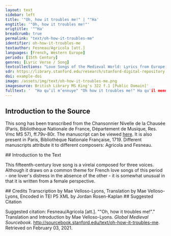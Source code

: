```yaml
---
layout: text
sidebar: left
title: '"Oh, how it troubles me!" | ""Ha'
engtitle: '"Oh, how it troubles me!"'
origtitle: '""Ha'
breadcrumb: true
permalink: "text/oh-how-it-troubles-me"
identifier: oh-how-it-troubles-me
textauthor: Fesneau/Agricola [att.]
languages: [French, Western Europe]
periods: [15th Century]
genres: [Lyric Verse / Song]
textcollections: "Love Songs of the Medieval World: Lyrics from Europe and Asia"
sdr: https://library.stanford.edu/research/stanford-digital-repository 
doi: example-doi 
image: /assets/img/text/oh-how-it-troubles-me.png
imagesource: British Library MS King's 322 f.1 [Public Domain]'
fulltext: '  "Ha qu’il m’ennuye" "Oh how it troubles me!" Ha qu'il menuye Oh how it troubles me! et que Je me treuve esbahye I find myself astonished de ce que Je ne vous puis voir that I cannot see you. mon seul tout vueillez y pourvoir My one and only, please do what is necessary se vous amez moy et ma vie if you love me and my life. Jay des enuis I have troubles qui me tourmentent jours et nuits tormenting me day and night tant que Jen suis toute esperdue to such a degree that I feel totally lost car je ne puis [avoir] plaisir ne nulz de puis for I have not been able to have any joy, nor anything else, since que je vous ay perdu de veue I lost you from my sight. Je nay envye I have no interest in anything ne mon desir ne my convye nor does desire drive me puis que mieulx je ne puis avoir because I cannot have anything better fors de voz nouvelles savoir than news of you, dailleurs ne puis estre esjouye and I cannot be happy otherwise. '
---
```

## Introduction to the Source 
<p>This song has been transcribed from the Chansonnier Nivelle de la Chausée (Paris, Bibliothèque Nationale de France, Département de Musique, Res. Vmc MS 57), ff.79v-80r. The manuscript can be viewed <a href="https://gallica.bnf.fr/ark:/12148/btv1b55007270r/f158.item">here</a>. It is also present in Paris, Bibliothèque Nationale Française, 1719. Different manuscripts attribute it to different composers: Agricola and Fesneau.</p>
## Introduction to the Text 
<p>This fifteenth-century love song is a virelai composed for three voices. Although it draws on a common theme for French love songs of this period - one lover's distress in the absence of the other - it is somewhat unusual in that it is written from a female perspective.</p>
## Credits
Transcription by Mae Velloso-Lyons, 
Translation by Mae Velloso-Lyons, 
Encoded in TEI P5 XML by Jordan Rosen-Kaplan
## Suggested Citation
<p>Suggested citation: Fesneau/Agricola [att.].  ""Oh, how it troubles me!"." Translation and Introduction by Mae Velloso-Lyons. <em>Global Medieval Sourcebook</em>. <a href="http://sourcebook.stanford.edu/text/oh-how-it-troubles-me">http://sourcebook.stanford.edu/text/oh-how-it-troubles-me</a>. Retrieved on February 03, 2021.</p>